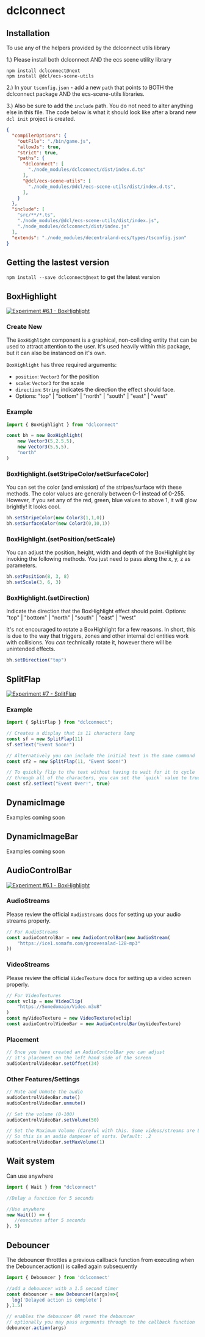 # dclconnect

## Installation

To use any of the helpers provided by the dclconnect utils library

1.) Please install both dclconnect AND the ecs scene utility library

```
npm install dclconnect@next 
npm install @dcl/ecs-scene-utils
```

2.) In your `tsconfig.json` - add a new `path` that points to BOTH the dclconnect package AND the ecs-scene-utils libraries.

3.) Also be sure to add the `include` path. You do not need to alter anything else in this file. The code below is what it should look like after a brand new `dcl init` project is created.

```json
{
  "compilerOptions": {
    "outFile": "./bin/game.js",
    "allowJs": true,
    "strict": true,
    "paths": {
      "dclconnect": [
        "./node_modules/dclconnect/dist/index.d.ts"
      ],
      "@dcl/ecs-scene-utils": [
        "./node_modules/@dcl/ecs-scene-utils/dist/index.d.ts",
      ],
    }
  },
  "include": [
    "src/**/*.ts",
    "./node_modules/@dcl/ecs-scene-utils/dist/index.js",
    "./node_modules/dclconnect/dist/index.js"
  ],
  "extends": "./node_modules/decentraland-ecs/types/tsconfig.json"
}
```

## Getting the lastest version 

`npm install --save dclconnect@next` to get the latest version

## BoxHighlight

[![Experiment #6.1 - BoxHighlight](https://i.ytimg.com/vi/3g2ao_MjQyI/hqdefault.jpg)](https://youtu.be/3g2ao_MjQyI)

### Create New

The `BoxHighlight` component is a graphical, non-colliding entity that can be used to attract attention to the user. It's used heavily within this package, but it can also be instanced on it's own.

`BoxHighlight` has three required arguments:

- `position`: `Vector3` for the position
- `scale`: `Vector3` for the scale
- `direction`: `String` indicates the direction the effect should face.
 - Options: "top" | "bottom" | "north" | "south" | "east" | "west"


### Example

```ts
import { BoxHighlight } from "dclconnect"

const bh = new BoxHighlight(
    new Vector3(5,2.5,5),
    new Vector3(5,5,5),
    "north"
)
```

### BoxHighlight.(setStripeColor/setSurfaceColor)

You can set the color (and emission) of the stripes/surface with these methods. The color values are generally between 0-1 instead of 0-255. However, if you set any of the red, green, blue values to above 1, it will glow brightly! It looks cool.


```ts
bh.setStripeColor(new Color3(1,1,0))
bh.setSurfaceColor(new Color3(0,10,1))
```

### BoxHighlight.(setPosition/setScale)

You can adjust the position, height, width and depth of the BoxHighlight by invoking the following methods. You just need to pass along the x, y, z as parameters.


```ts
bh.setPosition(8, 3, 8)
bh.setScale(3, 6, 3)
```

### BoxHighlight.(setDirection)

Indicate the direction that the BoxHighlight effect should point.
Options: "top" | "bottom" | "north" | "south" | "east" | "west"

It's not encouraged to rotate a BoxHighlight for a few reasons. In short, this is due to the way that triggers, zones and other internal dcl entities work with collisions. You *can* technically rotate it, however there will be unintended effects.

```ts
bh.setDirection("top")
```

## SplitFlap

[![Experiment #7 - SplitFlap](https://img.youtube.com/vi/ZgK7BxVIobo/maxresdefault.jpg)](https://youtu.be/ZgK7BxVIobo)


### Example

```ts
import { SplitFlap } from "dclconnect";

// Creates a display that is 11 characters long
const sf = new SplitFlap(11)
sf.setText("Event Soon!")

// Alternatively you can include the initial text in the same command
const sf2 = new SplitFlap(11, "Event Soon!")

// To quickly flip to the text without having to wait for it to cycle
// through all of the characters, you can set the `quick` value to true
const sf2.setText("Event Over!", true)
```


## DynamicImage

Examples coming soon


## DynamicImageBar

Examples coming soon

## AudioControlBar

[![Experiment #6.1 - BoxHighlight](https://i.ytimg.com/vi/a4zhezccygc/hqdefault.jpg)](https://youtu.be/a4zhezccygc)

### AudioStreams

Please review the official `AudioStreams` docs for setting up your audio streams properly.

```ts
// For AudioStreams
const audioControlBar = new AudioControlBar(new AudioStream(
    "https://ice1.somafm.com/groovesalad-128-mp3"
))
```

### VideoStreams

Please review the official `VideoTexture` docs for setting up a video screen properly.

```ts
// For VideoTextures
const vclip = new VideoClip(
    "https://Somedomain/Video.m3u8"
)
const myVideoTexture = new VideoTexture(vclip)
const audioControlVideoBar = new AudioControlBar(myVideoTexture)
```

### Placement

```ts
// Once you have created an AudioControlBar you can adjust
// it's placement on the left hand side of the screen
audioControlVideoBar.setOffset(34)
```

### Other Features/Settings

```ts
// Mute and Unmute the audio
audioControlVideoBar.mute()
audioControlVideoBar.unmute()

// Set the volume (0-100)
audioControlVideoBar.setVolume(50)

// Set the Maximum Volume (Careful with this. Some videos/streams are LOUD.
// So this is an audio dampener of sorts. Default: .2
audioControlVideoBar.setMaxVolume(1)
```

## Wait system

Can use anywhere

```ts
import { Wait } from "dclconnect"

//Delay a function for 5 seconds

//Use anywhere
new Wait(() => {
   //executes after 5 seconds
}, 5)
```

## Debouncer 
The debouncer throttles a previous callback function from executing when the Debouncer.action() is called again subsequently

```ts
import { Debouncer } from 'dclconnect'

//add a debouncer with a 1.5 second timer
const debouncer = new Debouncer((args)=>{
  log('Delayed action is complete')
},1.5)

// enables the debouncer OR reset the debouncer
// optionally you may pass arguments through to the callback function
debouncer.action(args)
```